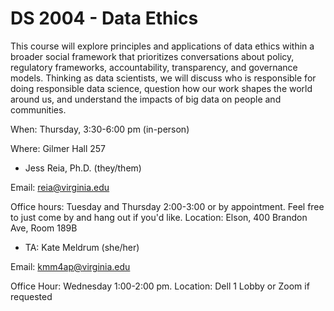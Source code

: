 # DS 2004 - Data Ethics

This course will explore principles and applications of data ethics within a broader social framework that prioritizes conversations about policy, regulatory frameworks, accountability, transparency, and governance models. Thinking as data scientists, we will discuss who is responsible for doing responsible data science, question how our work shapes the world around us, and understand the impacts of big data on people and communities.

When: Thursday, 3:30-6:00 pm (in-person)

Where: Gilmer Hall 257

* Jess Reia, Ph.D. (they/them)

Email: reia@virginia.edu

Office hours: Tuesday and Thursday 2:00-3:00 or by appointment. 
Feel free to just come by and hang out if you'd like. Location: Elson, 400 Brandon Ave, Room 189B

* TA: Kate Meldrum (she/her)

Email: kmm4ap@virginia.edu

Office Hour: Wednesday 1:00-2:00 pm. Location: Dell 1 Lobby or Zoom if requested
